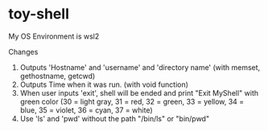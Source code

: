 # toy-shell

My OS Environment is wsl2

Changes

1. Outputs 'Hostname' and 'username' and 'directory name' (with memset, gethostname, getcwd)
2. Outputs Time when it was run. (with void function)
3. When user inputs 'exit', shell will be ended and print "Exit MyShell" with green color
   (30 = light gray, 31 = red, 32 = green, 33 = yellow, 34 = blue, 35 = violet, 36 = cyan, 37 = white)
4. Use 'ls' and 'pwd' without the path "/bin/ls" or "bin/pwd"
